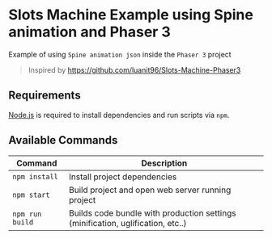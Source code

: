# Slots Machine Example using Spine animation and Phaser 3

Example of using `Spine animation json` inside the `Phaser 3` project

> Inspired by https://github.com/luanit96/Slots-Machine-Phaser3

## Requirements

[Node.js](https://nodejs.org) is required to install dependencies and run scripts via `npm`.

## Available Commands

| Command | Description |
|---------|-------------|
| `npm install` | Install project dependencies |
| `npm start` | Build project and open web server running project |
| `npm run build` | Builds code bundle with production settings (minification, uglification, etc..) |


